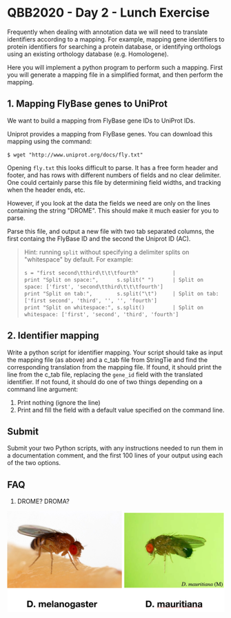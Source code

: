 # QBB2020 - Day 2 - Lunch Exercise

Frequently when dealing with annotation data we will need to translate
identifiers according to a mapping. For example, mapping gene identifiers
to protein identifiers for searching a protein database, or identifying
orthologs using an existing orthology database (e.g. Homologene).

Here you will implement a python program to perform such a mapping. First you
will generate a mapping file in a simplified format, and then perform the
mapping.

## 1. Mapping FlyBase genes to UniProt

We want to build a mapping from FlyBase gene IDs to UniProt IDs.

Uniprot provides a mapping from FlyBase genes. You can download this mapping
using the command:

```
$ wget "http://www.uniprot.org/docs/fly.txt"
```

Opening `fly.txt` this looks difficult to parse. It has a free form header 
and footer, and has rows with different numbers of fields and no clear 
delimiter. One could certainly parse this file by determining field widths, 
and tracking when the header ends, etc.

However, if you look at the data the fields we need are only on the lines
containing the string "DROME". This should make it much easier for you to
parse.

Parse this file, and output a new file with two tab separated columns, the
first containg the FlyBase ID and the second the Uniprot ID (AC).

> Hint: running `split` without specifying a delimiter splits on "whitespace"
> by default. For example:
> ```
> s = "first second\tthird\t\t\tfourth"           |
> print "Split on space:",      s.split(" ")      | Split on space: ['first', 'second\tthird\t\t\tfourth']
> print "Split on tab:",        s.split("\t")     | Split on tab: ['first second', 'third', '', '', 'fourth']
> print "Split on whitespace:", s.split()         | Split on whitespace: ['first', 'second', 'third', 'fourth']
> ```

## 2. Identifier mapping

Write a python script for identifier mapping. Your script should take as input
the mapping file (as above) and a c_tab file from StringTie and find the
corresponding translation from the mapping file. If found, it should print the
line from the c_tab file, replacing the `gene_id` field with the translated 
identifier. If not found, it should do one of two things depending on a command 
line argument:

  1. Print nothing (ignore the line)
  2. Print and fill the field with a default value specified on the 
     command line.

## Submit

Submit your two Python scripts, with any instructions needed to run them in
a documentation comment, and the first 100 lines of your output using each
of the two options.

## FAQ

1. DROME? DROMA?

![some flies](flies.png)
